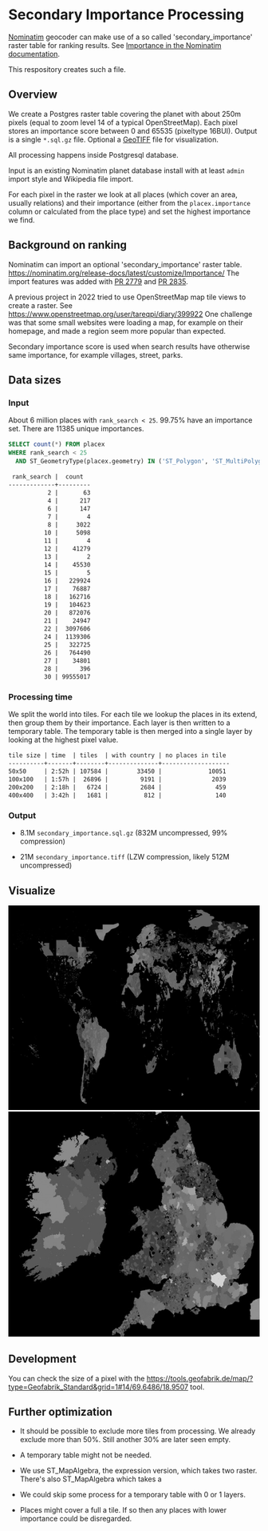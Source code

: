 # Secondary Importance Processing

[Nominatim](https://github.com/osm-search/Nominatim/) geocoder can make use
of a so called 'secondary_importance' raster table for ranking results. See
[Importance in the Nominatim documentation](https://nominatim.org/release-docs/latest/customize/Importance).

This respository creates such a file.

## Overview

We create a Postgres raster table covering the planet with about 250m pixels
(equal to zoom level 14 of a typical OpenStreetMap). Each pixel stores an
importance score between 0 and 65535 (pixeltype 16BUI). Output is a single
`*.sql.gz` file. Optional a [GeoTIFF](https://en.wikipedia.org/wiki/GeoTIFF)
file for visualization.

All processing happens inside Postgresql database.

Input is an existing Nominatim planet database install with at least `admin`
import style and Wikipedia file import.

For each pixel in the raster we look at all places (which cover an area,
usually relations) and their importance (either from the `placex.importance`
column or calculated from the place type) and set the highest importance we
find.



## Background on ranking

Nominatim can import an optional 'secondary_importance' raster table.
https://nominatim.org/release-docs/latest/customize/Importance/ The
import features was added with
[PR 2779](https://github.com/osm-search/Nominatim/pull/2779) and
[PR 2835](https://github.com/osm-search/Nominatim/pull/2835).

A previous project in 2022 tried to use OpenStreetMap map tile views to
create a raster. See https://www.openstreetmap.org/user/tareqpi/diary/399922
One challenge was that some small websites were loading a map, for example
on their homepage, and made a region seem more popular than expected.

Secondary importance score is used when search results have otherwise same
importance, for example villages, street, parks.


## Data sizes

### Input

About 6 million places with `rank_search < 25`. 99.75% have an importance set.
There are 11385 unique importances.

```sql
SELECT count(*) FROM placex
WHERE rank_search < 25
  AND ST_GeometryType(placex.geometry) IN ('ST_Polygon', 'ST_MultiPolygon');
```

```
 rank_search |  count
-------------+---------
           2 |       63
           4 |      217
           6 |      147
           7 |        4
           8 |     3022
          10 |     5098
          11 |        4
          12 |    41279
          13 |        2
          14 |    45530
          15 |        5
          16 |   229924
          17 |    76887
          18 |   162716
          19 |   104623
          20 |   872076
          21 |    24947
          22 |  3097606
          24 |  1139306
          25 |   322725
          26 |   764490
          27 |    34801
          28 |      396
          30 | 99555017
```

### Processing time

We split the world into tiles. For each tile we lookup the places in its
extend, then group them by their importance. Each layer is then written
to a temporary table. The temporary table is then merged into a single
layer by looking at the highest pixel value.

```
tile size | time  | tiles  | with country | no places in tile
----------+-------+--------+--------------+-------------------
50x50     | 2:52h | 107584 |        33450 |             10051
100x100   | 1:57h |  26896 |         9191 |              2039
200x200   | 2:18h |   6724 |         2684 |               459
400x400   | 3:42h |   1681 |          812 |               140
```

### Output

* 8.1M `secondary_importance.sql.gz` (832M uncompressed, 99% compression)

* 21M `secondary_importance.tiff` (LZW compression, likely 512M uncompressed)

## Visualize

![img-world.jpg](img-world.jpg)
![img-uk.jpg](img-uk.jpg)

## Development

You can check the size of a pixel with the
https://tools.geofabrik.de/map/?type=Geofabrik_Standard&grid=1#14/69.6486/18.9507
tool.



## Further optimization

* It should be possible to exclude more tiles from processing. We
  already exclude more than 50%. Still another 30% are later seen
  empty.

* A temporary table might not be needed.

* We use ST_MapAlgebra, the expression version, which takes two raster.
  There's also ST_MapAlgebra which takes a 

* We could skip some process for a temporary table with 0 or 1 layers.

* Places might cover a full a tile. If so then any places with lower
  importance could be disregarded.